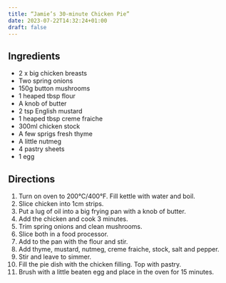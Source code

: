 ```yaml
---
title: “Jamie’s 30-minute Chicken Pie”
date: 2023-07-22T14:32:24+01:00
draft: false
---
```

## Ingredients

- 2 x big chicken breasts
- Two spring onions
- 150g button mushrooms
- 1 heaped tbsp flour
- A knob of butter
- 2 tsp English mustard
- 1 heaped tbsp creme fraiche
- 300ml chicken stock
- A few sprigs fresh thyme
- A little nutmeg
- 4 pastry sheets
- 1 egg

## Directions

1. Turn on oven to 200°C/400°F.
Fill kettle with water and boil.
2. Slice chicken into 1cm strips.
3. Put a lug of oil into a big frying pan with a knob of butter.
4. Add the chicken and cook 3 minutes.
5. Trim spring onions and clean mushrooms.
6. Slice both in a food processor.
7. Add to the pan with the flour and stir.
8. Add thyme, mustard, nutmeg, creme fraiche, stock, salt and pepper.
9. Stir and leave to simmer.
10. Fill the pie dish with the chicken filling. Top with pastry.
11. Brush with a little beaten egg and place in the oven for 15 minutes.
